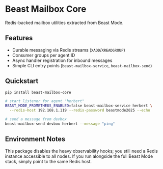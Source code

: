 # Beast Mailbox Core

Redis-backed mailbox utilities extracted from Beast Mode.

## Features
- Durable messaging via Redis streams (`XADD`/`XREADGROUP`)
- Consumer groups per agent ID
- Async handler registration for inbound messages
- Simple CLI entry points (`beast-mailbox-service`, `beast-mailbox-send`)

## Quickstart
```bash
pip install beast-mailbox-core

# start listener for agent "herbert"
BEAST_MODE_PROMETHEUS_ENABLED=false beast-mailbox-service herbert \
  --redis-host 192.168.1.119 --redis-password beastmode2025 --echo

# send a message from devbox
beast-mailbox-send devbox herbert --message "ping"
```

## Environment Notes
This package disables the heavy observability hooks; you still need a Redis
instance accessible to all nodes. If you run alongside the full Beast Mode
stack, simply point to the same Redis host.

